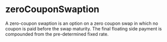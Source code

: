 # zeroCouponSwaption
A zero-coupon swaption is an option on a zero coupon swap in which no coupon is paid before the swap maturity. The final floating side payment is compounded from the pre-determined fixed rate. 

